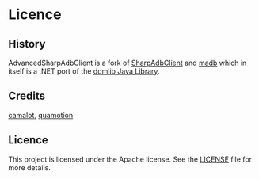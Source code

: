 # Licence

## History
AdvancedSharpAdbClient is a fork of [SharpAdbClient](https://github.com/quamotion/madb) and [madb](https://github.com/camalot/madb) which in itself is a .NET port of the [ddmlib Java Library](https://android.googlesource.com/platform/tools/base/+/master/ddmlib/).

## Credits
[camalot](https://github.com/camalot), 
[quamotion](https://github.com/quamotion)

## Licence
This project is licensed under the Apache license. See the [LICENSE](https://raw.githubusercontent.com/SharpAdb/AdvancedSharpAdbClient/main/LICENSE) file for more details.

